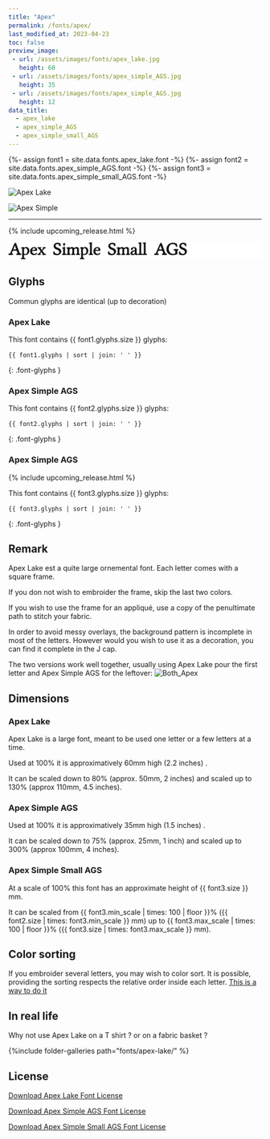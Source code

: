 ```yaml
---
title: "Apex"
permalink: /fonts/apex/
last_modified_at: 2023-04-23
toc: false
preview_image:
 - url: /assets/images/fonts/apex_lake.jpg
   height: 60
 - url: /assets/images/fonts/apex_simple_AGS.jpg
   height: 35
 - url: /assets/images/fonts/apex_simple_AGS.jpg
   height: 12
data_title:
  - apex_lake
  - apex_simple_AGS
  - apex_simple_small_AGS
---
```

{%- assign font1 = site.data.fonts.apex_lake.font -%}
{%- assign font2 = site.data.fonts.apex_simple_AGS.font -%}
{%- assign font3 = site.data.fonts.apex_simple_small_AGS.font -%}

![Apex Lake](/assets/images/fonts/apex_lake.jpg)

![Apex Simple](/assets/images/fonts/apex_simple_AGS.jpg)

<hr>

{% include upcoming_release.html %}

![Apex Simple small](/assets/images/fonts/apex_simple_small_AGS.png)

## Glyphs

Commun glyphs are identical (up to decoration)

### Apex Lake

This font contains  {{ font1.glyphs.size }} glyphs:

```
{{ font1.glyphs | sort | join: ' ' }}
```
{: .font-glyphs }

### Apex Simple AGS

This font contains  {{ font2.glyphs.size }} glyphs:

```
{{ font2.glyphs | sort | join: ' ' }}
```
{: .font-glyphs }

### Apex Simple AGS

{% include upcoming_release.html %}

This font contains  {{ font3.glyphs.size }} glyphs:

```
{{ font3.glyphs | sort | join: ' ' }}
```
{: .font-glyphs }

## Remark

Apex Lake est a quite large ornemental font. Each letter comes with a square frame.

If you don not wish to embroider the frame, skip the last two colors.

If you wish to use the  frame for an appliqué, use a copy of the penultimate path to stitch your fabric.

In order to avoid messy overlays, the background pattern is incomplete in most of the letters. However would you wish to use it as a decoration, you can find it complete in the J cap.

The two versions work well together, usually using  Apex Lake pour the first letter and Apex Simple AGS for the leftover:
![Both_Apex](/assets/images/fonts/both_apex.png)

## Dimensions

### Apex Lake

Apex Lake  is a large font, meant to be used one letter or a few letters at a time.

Used at 100% it is approximatively 60mm  high (2.2 inches) . 

It can be scaled down to 80% (approx. 50mm,  2 inches) and scaled up to 130% (approx 110mm, 4.5 inches).

### Apex Simple AGS

Used at 100% it is approximatively 35mm  high (1.5 inches) . 

It can be scaled down to 75% (approx. 25mm,  1 inch) and scaled up to 300% (approx 100mm, 4 inches).

### Apex Simple Small AGS

At a scale of 100% this font has an approximate height of {{ font3.size }} mm. 

It can be scaled from {{ font3.min_scale | times: 100 | floor }}% ({{ font2.size | times: font3.min_scale }} mm)
up to {{ font3.max_scale | times: 100 | floor }}% ({{ font3.size | times: font3.max_scale }} mm).

## Color sorting

If you embroider several letters, you may wish to color sort. It is possible, providing the sorting respects the relative order inside each letter. [This is a way to do it](https://inkstitch.org/docs/lettering/#color-sorting)

## In real life 

Why not use Apex Lake on a T shirt ? or on a fabric basket ?

{%include folder-galleries path="fonts/apex-lake/" %}

## License

[Download Apex Lake Font License](https://github.com/inkstitch/inkstitch/tree/main/fonts/apex_lake/LICENSE)

[Download Apex Simple AGS Font License](https://github.com/inkstitch/inkstitch/tree/main/fonts/apex_simple_AGS/LICENSE)

[Download Apex Simple Small AGS Font License](https://github.com/inkstitch/inkstitch/tree/main/fonts/apex_simple_small_AGS/LICENSE)
